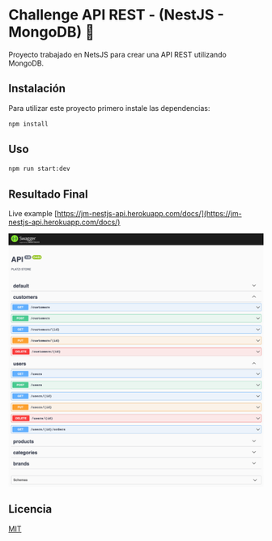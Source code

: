 # Challenge API REST - (NestJS - MongoDB) 🚀

Proyecto trabajado en NetsJS para crear una API REST utilizando MongoDB.

## Instalación

Para utilizar este proyecto primero instale las dependencias:

```bash
npm install
```

## Uso

```bash
npm run start:dev
```

## Resultado Final

Live example [https://jm-nestjs-api.herokuapp.com/docs/](https://jm-nestjs-api.herokuapp.com/docs/)

![](/screenshot.png?raw=true 'Screenshot')

## Licencia

[MIT](https://choosealicense.com/licenses/mit/)
